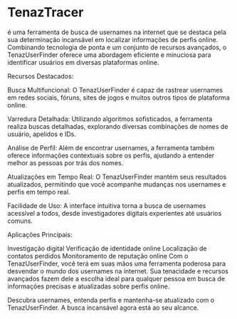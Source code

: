 # TenazTracer
 é uma ferramenta de busca de usernames na internet que se destaca pela sua determinação incansável em localizar informações de perfis online. Combinando tecnologia de ponta e um conjunto de recursos avançados, o TenazUserFinder oferece uma abordagem eficiente e minuciosa para identificar usuários em diversas plataformas online.


Recursos Destacados:

Busca Multifuncional: O TenazUserFinder é capaz de rastrear usernames em redes sociais, fóruns, sites de jogos e muitos outros tipos de plataforma online.

Varredura Detalhada: Utilizando algoritmos sofisticados, a ferramenta realiza buscas detalhadas, explorando diversas combinações de nomes de usuário, apelidos e IDs.

Análise de Perfil: Além de encontrar usernames, a ferramenta também oferece informações contextuais sobre os perfis, ajudando a entender melhor as pessoas por trás dos nomes.

Atualizações em Tempo Real: O TenazUserFinder mantém seus resultados atualizados, permitindo que você acompanhe mudanças nos usernames e perfis em tempo real.

Facilidade de Uso: A interface intuitiva torna a busca de usernames acessível a todos, desde investigadores digitais experientes até usuários comuns.

Aplicações Principais:

Investigação digital
Verificação de identidade online
Localização de contatos perdidos
Monitoramento de reputação online
Com o TenazUserFinder, você terá em suas mãos uma ferramenta poderosa para desvendar o mundo dos usernames na internet. Sua tenacidade e recursos avançados fazem dele a escolha ideal para qualquer pessoa em busca de informações precisas e atualizadas sobre perfis online.

Descubra usernames, entenda perfis e mantenha-se atualizado com o TenazUserFinder. A busca incansável agora está ao seu alcance.
